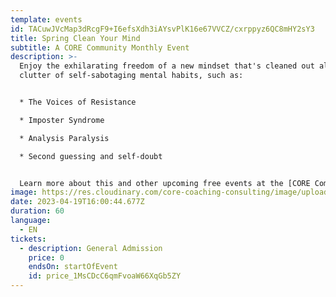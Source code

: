 ```yaml
---
template: events
id: TACuwJVcMap3dRcgF9+I6efsXdh3iAYsvPlK16e67VVCZ/cxrppyz6QC8mHY2sY3
title: Spring Clean Your Mind
subtitle: A CORE Community Monthly Event
description: >-
  E﻿njoy the exhilarating freedom of a new mindset that's cleaned out all the
  clutter of self-sabotaging mental habits, such as: 


  * The Voices of Resistance

  * I﻿mposter Syndrome

  * A﻿nalysis Paralysis

  * S﻿econd guessing and self-doubt


  L﻿earn more about this and other upcoming free events at the [CORE Community event page](core-learning-services.org/community).
image: https://res.cloudinary.com/core-coaching-consulting/image/upload/v1668858959/CORE_Community_Logo_V1_g766j3.png
date: 2023-04-19T16:00:44.677Z
duration: 60
language:
  - EN
tickets:
  - description: General Admission
    price: 0
    endsOn: startOfEvent
    id: price_1MsCDcC6qmFvoaW66XqGb5ZY
---
```

